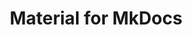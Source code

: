 ---
template: home.html
title: Material for MkDocs
social:
  cards_layout_options:
    title: Documentation that simply works
---
